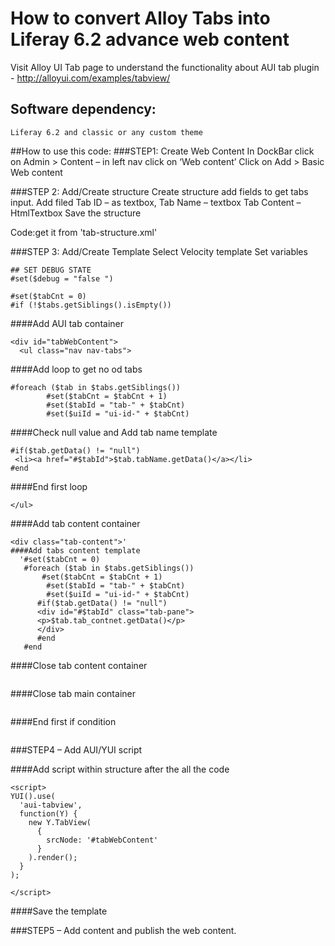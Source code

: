 # How to convert Alloy Tabs into Liferay 6.2 advance web content
Visit Alloy UI Tab page to understand the functionality about AUI tab plugin - http://alloyui.com/examples/tabview/ 

## Software dependency:

```Liferay 6.2 and classic or any custom theme```

##How to use this code:
###STEP1: Create Web Content
In DockBar click on Admin > Content – in left nav click on ‘Web content’ 
Click on Add > Basic Web content

###STEP 2: Add/Create structure
Create structure add fields to get tabs input.
Add filed 
Tab ID – as textbox, 
Tab Name – textbox 
Tab Content – HtmlTextbox
Save the structure 
 
Code:get it from 'tab-structure.xml' 

###STEP 3: Add/Create Template
Select Velocity template
Set variables
```
## SET DEBUG STATE
#set($debug = "false ")

#set($tabCnt = 0)
#if (!$tabs.getSiblings().isEmpty())
```


####Add AUI tab container
```
<div id="tabWebContent">
  <ul class="nav nav-tabs">
```  
  
  
  
####Add loop to get no od tabs
```
#foreach ($tab in $tabs.getSiblings())
        #set($tabCnt = $tabCnt + 1)
        #set($tabId = "tab-" + $tabCnt)	
        #set($uiId = "ui-id-" + $tabCnt)
```        

####Check null value and Add tab name template
```
#if($tab.getData() != "null")
 <li><a href="#$tabId">$tab.tabName.getData()</a></li>
#end
```

####End first loop
```#end
</ul> 
```	

####Add tab content container
```
<div class="tab-content">'
####Add tabs content template 
  '#set($tabCnt = 0)
   #foreach ($tab in $tabs.getSiblings())
       #set($tabCnt = $tabCnt + 1)
        #set($tabId = "tab-" + $tabCnt)	
        #set($uiId = "ui-id-" + $tabCnt)	    
      #if($tab.getData() != "null")
      <div id="#$tabId" class="tab-pane">
      <p>$tab.tab_contnet.getData()</p>
      </div>
	  #end
   #end
   ```
   
####Close tab content container 
```</div>
```

####Close tab main container 
```</div>
```

####End first if condition 
```#end
```

###STEP4 – Add AUI/YUI script

####Add script within structure after the all the code
```
<script>
YUI().use(
  'aui-tabview',
  function(Y) {
    new Y.TabView(
      {
        srcNode: '#tabWebContent'
      }
    ).render();
  }
);

</script>
```
####Save the template 

###STEP5 – Add content and publish the web content.
